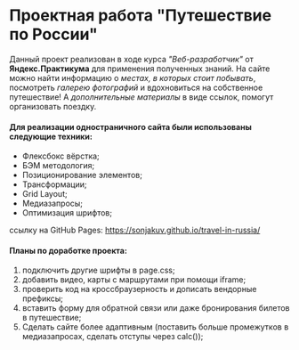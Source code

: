 # **Проектная работа "Путешествие по России"**

Данный проект реализован в ходе курса *"Веб-разработчик"* от **Яндекс.Практикума** для применения полученных знаний.
На сайте можно найти информацию о *местах, в которых стоит побывать*, посмотреть *галерею фотографий* и вдохновиться на собственное путешествие! 
А *дополнительные материалы* в виде ссылок, помогут организовать поездку.

#### Для реализации одностраничного сайта были использованы следующие техники:
* Флексбокс вёрстка;
* БЭМ методология;
* Позиционирование элементов;
* Трансформации;
* Grid Layout;
* Медиазапросы;
* Оптимизация шрифтов;

ссылку на GitHub Pages: https://sonjakuv.github.io/travel-in-russia/

#### Планы по доработке проекта:
1. подключить другие шрифты в page.css;
2. добавить видео, карты с маршрутами при помощи iframe;
3. проверить код на кроссбраузерность и дописать вендорные префиксы;
4. вставить форму для обратной связи или даже бронирования билетов в путешествие;
5. Сделать сайте более адаптивным (поставить больше промежутков в медиазапросах, сделать отступы через calc());
